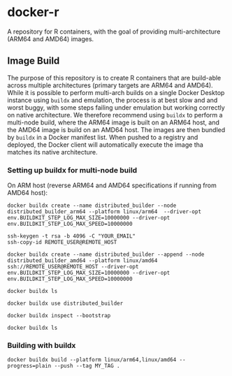 # docker-r
A repository for R containers, with the goal of providing multi-architecture (ARM64 and AMD64) images.

## Image Build
The purpose of this repository is to create R containers that are build-able across multiple
architectures (primary targets are ARM64 and AMD64). While it is possible to perform multi-arch
builds on a single Docker Desktop instance using `buildx` and emulation, the process is at best slow
and and worst buggy, with some steps failing under emulation but working correctly on native 
architecture.  We therefore recommend using `buildx` to perform a multi-node build, where 
the ARM64 image is built on an ARM64 host, and the AMD64 image is build on an AMD64 host. 
The images are then bundled by `buildx` in a Docker manifest list.  When pushed to a registry and deployed,
the Docker client will automatically execute the image tha matches its native architecture.

### Setting up buildx for multi-node build

On ARM host (reverse ARM64 and AMD64 specifications if running from AMD64 host):
```
docker buildx create --name distributed_builder --node distributed_builder_arm64 --platform linux/arm64  --driver-opt env.BUILDKIT_STEP_LOG_MAX_SIZE=10000000 --driver-opt env.BUILDKIT_STEP_LOG_MAX_SPEED=10000000

ssh-keygen -t rsa -b 4096 -C "YOUR_EMAIL"
ssh-copy-id REMOTE_USER@REMOTE_HOST

docker buildx create --name distributed_builder --append --node distributed_builder_amd64 --platform linux/amd64 ssh://REMOTE_USER@REMOTE_HOST --driver-opt env.BUILDKIT_STEP_LOG_MAX_SIZE=10000000 --driver-opt env.BUILDKIT_STEP_LOG_MAX_SPEED=10000000

docker buildx ls

docker buildx use distributed_builder

docker buildx inspect --bootstrap

docker buildx ls
```

### Building with buildx
```
docker buildx build --platform linux/arm64,linux/amd64 --progress=plain --push --tag MY_TAG .
```

